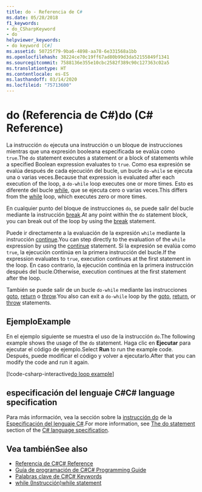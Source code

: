 ```yaml
---
title: do - Referencia de C#
ms.date: 05/28/2018
f1_keywords:
- do_CSharpKeyword
- do
helpviewer_keywords:
- do keyword [C#]
ms.assetid: 50725f79-9ba6-4898-aa78-6e331568a1bb
ms.openlocfilehash: 38224ce70c19ff67ad80b99d3da52155849f1341
ms.sourcegitcommit: 7588136e355e10cbc2582f389c90c127363c02a5
ms.translationtype: HT
ms.contentlocale: es-ES
ms.lasthandoff: 03/14/2020
ms.locfileid: "75713600"
---
```

# <a name="do-c-reference"></a><span data-ttu-id="956fc-102">do (Referencia de C#)</span><span class="sxs-lookup"><span data-stu-id="956fc-102">do (C# Reference)</span></span>

<span data-ttu-id="956fc-103">La instrucción `do` ejecuta una instrucción o un bloque de instrucciones mientras que una expresión booleana especificada se evalúa como `true`.</span><span class="sxs-lookup"><span data-stu-id="956fc-103">The `do` statement executes a statement or a block of statements while a specified Boolean expression evaluates to `true`.</span></span> <span data-ttu-id="956fc-104">Como esa expresión se evalúa después de cada ejecución del bucle, un bucle `do-while` se ejecuta una o varias veces.</span><span class="sxs-lookup"><span data-stu-id="956fc-104">Because that expression is evaluated after each execution of the loop, a `do-while` loop executes one or more times.</span></span> <span data-ttu-id="956fc-105">Esto es diferente del bucle [while](while.md), que se ejecuta cero o varias veces.</span><span class="sxs-lookup"><span data-stu-id="956fc-105">This differs from the [while](while.md) loop, which executes zero or more times.</span></span>

<span data-ttu-id="956fc-106">En cualquier punto del bloque de instrucciones `do`, se puede salir del bucle mediante la instrucción [break](break.md).</span><span class="sxs-lookup"><span data-stu-id="956fc-106">At any point within the `do` statement block, you can break out of the loop by using the [break](break.md) statement.</span></span>

<span data-ttu-id="956fc-107">Puede ir directamente a la evaluación de la expresión `while` mediante la instrucción [continue](continue.md).</span><span class="sxs-lookup"><span data-stu-id="956fc-107">You can step directly to the evaluation of the `while` expression by using the [continue](continue.md) statement.</span></span> <span data-ttu-id="956fc-108">Si la expresión se evalúa como `true`, la ejecución continúa en la primera instrucción del bucle.</span><span class="sxs-lookup"><span data-stu-id="956fc-108">If the expression evaluates to `true`, execution continues at the first statement in the loop.</span></span> <span data-ttu-id="956fc-109">En caso contrario, la ejecución continúa en la primera instrucción después del bucle.</span><span class="sxs-lookup"><span data-stu-id="956fc-109">Otherwise, execution continues at the first statement after the loop.</span></span>

<span data-ttu-id="956fc-110">También se puede salir de un bucle `do-while` mediante las instrucciones [goto](goto.md), [return](return.md) o [throw](throw.md).</span><span class="sxs-lookup"><span data-stu-id="956fc-110">You also can exit a `do-while` loop by the [goto](goto.md), [return](return.md), or [throw](throw.md) statements.</span></span>

## <a name="example"></a><span data-ttu-id="956fc-111">Ejemplo</span><span class="sxs-lookup"><span data-stu-id="956fc-111">Example</span></span>

<span data-ttu-id="956fc-112">En el ejemplo siguiente se muestra el uso de la instrucción `do`.</span><span class="sxs-lookup"><span data-stu-id="956fc-112">The following example shows the usage of the `do` statement.</span></span> <span data-ttu-id="956fc-113">Haga clic en **Ejecutar** para ejecutar el código de ejemplo.</span><span class="sxs-lookup"><span data-stu-id="956fc-113">Select **Run** to run the example code.</span></span> <span data-ttu-id="956fc-114">Después, puede modificar el código y volver a ejecutarlo.</span><span class="sxs-lookup"><span data-stu-id="956fc-114">After that you can modify the code and run it again.</span></span>

[!code-csharp-interactive[do loop example](~/samples/snippets/csharp/keywords/IterationKeywordsExamples.cs#4)]

## <a name="c-language-specification"></a><span data-ttu-id="956fc-115">especificación del lenguaje C#</span><span class="sxs-lookup"><span data-stu-id="956fc-115">C# language specification</span></span>

<span data-ttu-id="956fc-116">Para más información, vea la sección sobre la [instrucción do](~/_csharplang/spec/statements.md#the-do-statement) de la [Especificación del lenguaje C#](/dotnet/csharp/language-reference/language-specification/introduction).</span><span class="sxs-lookup"><span data-stu-id="956fc-116">For more information, see [The do statement](~/_csharplang/spec/statements.md#the-do-statement) section of the [C# language specification](/dotnet/csharp/language-reference/language-specification/introduction).</span></span>

## <a name="see-also"></a><span data-ttu-id="956fc-117">Vea también</span><span class="sxs-lookup"><span data-stu-id="956fc-117">See also</span></span>

- [<span data-ttu-id="956fc-118">Referencia de C#</span><span class="sxs-lookup"><span data-stu-id="956fc-118">C# Reference</span></span>](../index.md)
- [<span data-ttu-id="956fc-119">Guía de programación de C#</span><span class="sxs-lookup"><span data-stu-id="956fc-119">C# Programming Guide</span></span>](../../programming-guide/index.md)
- [<span data-ttu-id="956fc-120">Palabras clave de C#</span><span class="sxs-lookup"><span data-stu-id="956fc-120">C# Keywords</span></span>](index.md)
- [<span data-ttu-id="956fc-121">while (Instrucción)</span><span class="sxs-lookup"><span data-stu-id="956fc-121">while statement</span></span>](while.md)
